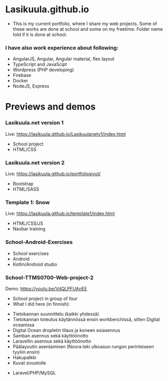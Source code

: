 # Lasikuula.github.io

* This is my current portfolio, where I share my web projects. Some of these works are done at school and some on my freetime. Folder name told if it is done at school. 

### I have also work experience about following:
- AngularJS, Angular, Angular material, flex layout
- TypeScript and JavaScipt
- Wordpress (PHP developing)
- Firebase
- Docker
- NodeJS, Express

# Previews and demos

### Lasikuula.net version 1
Live:  https://lasikuula.github.io/Lasikuulanetv1/index.html
- School project
- HTML/CSS

### Lasikuula.net version 2
Live: https://lasikuula.github.io/portfoliosivut/
  * Bootstrap
  * HTML/SASS

### Template 1: Snow
Live: https://lasikuula.github.io/template1/index.html
  * HTML/CSS/JS
  * Navbar training
  
### School-Android-Exercises
* School exercises
* Android
* Kotlin/Android studio

### School-TTMS0700-Web-project-2
Demo: https://youtu.be/VdQLPFUAnEE
  * School project in group of four
  * What I did here (in finnish):
  - Tietokannan suunnittelu (kaikki yhdessä)
  - Tietokannan toteutus käytännössä ensin workbenchissä, sitten Digital oceanissa
  - Digital Ocean dropletin tilaus ja koneen esiasennus
  - Samban asennus sekä käyttöönotto
  - Laravellin asennus sekä käyttöönotto
  - Päälayoutin asentaminen (Noora teki ulkoasun rungon perinteiseen tyyliin ensin)
  - Hakupalkki
  - Kuvat sivustolle
  * Laravel/PHP/MySQL
